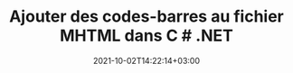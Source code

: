 ---
############################# Static ############################
layout: "autogen-gist"
date: 2021-10-02T14:22:14+03:00
draft: false
path: "fr/total/net/barcode/mhtml/"
other_out_formats: "PDF Word Excel DOC DOCX DOCM DOT DOTM DOTX RTF TEXT BMP EMF GIF JPEG PNG TIFF EPUB WEB HTML MHTML MOBI ODT OTT SVG XLS XLSB XLSM XLSX XLT XLTM XLTX CSV DIF ODS TSV CGM PCL TEX"
ad_headline: "Ajouter un code-barres au MHTML | C#"
ad_description: "Ajoutez plus de 65 images de codes-barres au fichier MHTML en C#, ASP.NET, VB.NET et .NET Core."

############################# Head ############################
head_title: "Ajouter des codes-barres à MHTML en C# ASP.NET VB.NET"
head_description: "Ajoutez plus de 65 images de codes-barres au fichier MHTML en C#, ASP.NET, VB.NET, .NET Core, Xamarin et Mono dans vos applications de bureau, Web ou mobiles."

############################# Header ############################
title: "Ajouter des codes-barres au fichier MHTML dans C # .NET"
description: "Ajoutez des images de codes-barres 1D et 2D au fichier MHTML dans les applications C#, ASP.NET, VB.NET, WPF, WinForms et .NET Core. Intégrez par programmation plus de 65 symbologies de codes-barres populaires, y compris QR Code, PDF 417, GS1 DataBar, Data Matrix, ISBN, MSI, Postal, UPCA, Aztec, etc. dans vos documents avec la possibilité de contrôler la taille du code-barres et les paramètres de formatage en ajoutant quelques lignes de code."

############################# SubMenu ############################
submenu:
    enable: false

############################# Content ############################
content:
    enable: true
    block:
    - title_left: "Ajouter des codes-barres aux images et aux documents Word"
      content_left: |
          [Conholdate.Total pour .NET](https://products.conholdate.com/total/net/) permet aux développeurs .NET de générer facilement une image de code-barres personnalisée basée sur le texte fourni et de l'ajouter dynamiquement au document MHTML en mettant en œuvre quelques étapes simples.

          -   Créer un objet document Word avec Aspose.Words
          -   Instanciez **BarcodeGenerator** pour définir le texte et le type du code-barres
          -   Instanciez **DocumentBuilder** pour créer un objet document
          -   Insérer l'image du code-barres dans le document
          -   Enregistrez le document Word
          
      title_right: "Instructions de téléchargement et d'installation des API"
      content_right: |
          L'exemple de code suivant nécessite les espaces de noms `Aspose.PDF` et `Aspose.BarCode`. Obtenez les fichiers respectifs à partir de la section [téléchargements](https://downloads.conholdate.com/total/net) ou récupérez le package complet à partir de [NuGet](https://www.nuget.org/packages/Conholdate.Total /) directement dans votre espace de travail.
          
          Insérez des codes-barres dans un document MHTML sur différents systèmes d'exploitation tels que Windows, Linux ou macOS tout en utilisant des plates-formes telles que Windows Azure, Mono et Xamarin.
          
      gisthash: "f4dcc4b196a33adecf447637d1cd4e6a"
      gistfile: "add-barcode-to-images-and-word-documents.cs"

############################# About Formats ############################
about_formats:
    enable: false
############################# More Formats ############################
more_formats:
    enable: true
    auto: false
    other_out_formats: PDF Word Excel DOC DOCX DOCM DOT DOTM DOTX RTF TEXT BMP EMF GIF JPEG PNG TIFF EPUB WEB HTML MHTML MOBI ODT OTT SVG XLS XLSB XLSM XLSX XLT XLTM XLTX CSV DIF ODS TSV CGM PCL TEX
############################# Back to top ###############################
back_to_top:
  enable: true
---